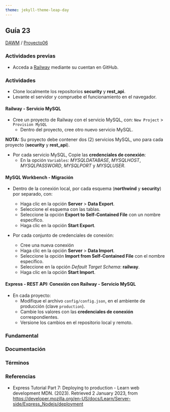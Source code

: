 ```yaml
---
theme: jekyll-theme-leap-day
---
```


## Guía 23

[DAWM](/DAWM/) / [Proyecto06](/DAWM/proyectos/2023/proyecto06)

### Actividades previas

* Acceda a [Railway](https://railway.app/) mediante su cuentan en GitHub.

### Actividades


* Clone localmente los repositorios **security** y **rest_api**.
* Levante el servidor y compruebe el funcionamiento en el navegador.

#### Railway - Servicio MySQL

* Cree un proyecto de Railway con el servicio MySQL, con: `New Project` > `Provision MySQL`
  + Dentro del proyecto, cree otro nuevo servicio MySQL. 

**NOTA:** Su proyecto debe contener dos (2) servicios MySQL, uno para cada proyecto (**security** y **rest_api**).

* Por cada servicio MySQL, Copie las **credenciales de conexión**:
  + En la opción `Variables`: _MYSQLDATABASE_, _MYSQLHOST_, _MYSQLPASSWORD_, _MYSQLPORT_ y _MYSQLUSER_.

#### MySQL Workbench - Migración

* Dentro de la conexión local, por cada esquema (**northwind** y **security**) por separado, con:
  + Haga clic en la opción **Server** > **Data Export**.
  + Seleccione el esquema con las tablas.
  + Seleccione la opción **Export to Self-Contained File** con un nombre específico. 
  + Haga clic en la opción **Start Export**.

* Por cada conjunto de credenciales de conexión:
  + Cree una nueva conexión
  + Haga clic en la opción **Server** > **Data Import**.
  + Seleccione la opción **Import from Self-Contained File** con el nombre específico. 
  + Seleccione en la opción _Default Target Schema_: **railway**.
  + Haga clic en la opción **Start Import**.

#### Express - REST API: Conexión con Railway - Servicio MySQL

* En cada proyecto:
  + Modifique el archivo `config/config.json`, en el ambiente de producción (clave `production`). 
  + Cambie los valores con las **credenciales de conexión** correspondientes.
  + Versione los cambios en el repositorio local y remoto.



### Fundamental

### Documentación

### Términos

### Referencias

* Express Tutorial Part 7: Deploying to production - Learn web development MDN. (2023). Retrieved 2 January 2023, from https://developer.mozilla.org/en-US/docs/Learn/Server-side/Express_Nodejs/deployment
